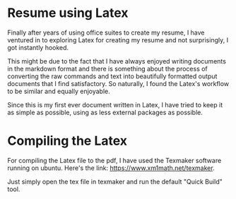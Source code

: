 # Resume using Latex
Finally after years of using office suites to create my resume, I have ventured
in to exploring Latex for creating my resume and not surprisingly, I got instantly
hooked. 

This might be due to the fact that I have always enjoyed writing documents in the 
markdown format and there is something about the process of converting the raw commands
and text into beautifully formatted output documents that I find satisfactory. So
naturally, I found the Latex's workflow to be similar and equally enjoyable.

Since this is my first ever document written in Latex, I have tried to keep it as
simple as possible, using as less external packages as possible.

# Compiling the Latex
For compiling the Latex file to the pdf, I have used the Texmaker software running
on ubuntu. Here's the link: https://www.xm1math.net/texmaker.

Just simply open the tex file in texmaker and run the default "Quick Build" tool.   
